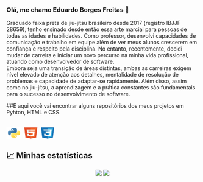 ### Olá, me chamo Eduardo Borges Freitas 👋

<div> Graduado faixa preta de jiu-jítsu brasileiro desde 2017 (registro IBJJF 28659), tenho ensinado desde então essa arte marcial para pessoas de todas as idades e habilidades. Como professor, desenvolvi capacidades de comunicação e trabalho em equipe além de ver meus alunos crescerem em confiança e respeito pela disciplina. No entanto, recentemente, decidi mudar de carreira e iniciar um novo percurso na minha vida profissional, atuando como desenvolvedor de software.<br>
Embora seja uma transição de áreas distintas, ambas as carreiras exigem nível elevado de atenção aos detalhes, mentalidade de resolução de problemas e capacidade de adaptar-se rapidamente. Além disso, assim como no jiu-jítsu, a aprendizagem e a prática constantes são fundamentais para o sucesso no desenvolvimento de software.</div>

##E aqui você vai encontrar alguns repositórios dos meus projetos em Pyhton, HTML e CSS.
<div style="display: inline_block"><br>
  <img align="center" alt="Rafa-Python" height="30" width="40" src="https://raw.githubusercontent.com/devicons/devicon/master/icons/python/python-original.svg">
  <img align="center" alt="Rafa-HTML" height="30" width="40" src="https://raw.githubusercontent.com/devicons/devicon/master/icons/html5/html5-original.svg">
  <img align="center" alt="Rafa-CSS" height="30" width="40" src="https://raw.githubusercontent.com/devicons/devicon/master/icons/css3/css3-original.svg">
</div>

## :chart_with_upwards_trend: Minhas estatísticas

 <div align='center'>
  <img height="160em" src="https://github-readme-stats-git-masterrstaa-rickstaa.vercel.app/api?username=eborgesfreitas&show_icons=true&theme=blue-green&include_all_commits=true&count_private=true"/>
  <img height="160em" src="https://github-readme-stats-git-masterrstaa-rickstaa.vercel.app/api/top-langs/?username=eborgesfreitas&layout=compact&langs_count=7&theme=blue-green"/>
</div>
